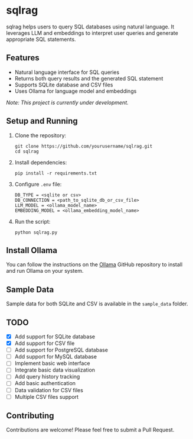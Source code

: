 # sqlrag

sqlrag helps users to query SQL databases using natural language. It leverages LLM and embeddings to interpret user queries and generate appropriate SQL statements.

## Features

- Natural language interface for SQL queries
- Returns both query results and the generated SQL statement
- Supports SQLite database and CSV files
- Uses Ollama for language model and embeddings

*Note: This project is currently under development.*

## Setup and Running

1. Clone the repository:
   ```
   git clone https://github.com/yourusername/sqlrag.git
   cd sqlrag
   ```

2. Install dependencies:
   ```
   pip install -r requirements.txt
   ```

3. Configure `.env` file:
   ```
   DB_TYPE = <sqlite or csv>
   DB_CONNECTION = <path_to_sqlite_db_or_csv_file>
   LLM_MODEL = <ollama_model_name>
   EMBEDDING_MODEL = <ollama_embedding_model_name>
   ```

4. Run the script:
   ```
   python sqlrag.py
   ```

## Install Ollama

You can follow the instructions on the [Ollama](https://github.com/ollama/ollama) GitHub repository to install and run Ollama on your system.

## Sample Data

Sample data for both SQLite and CSV is available in the `sample_data` folder.

## TODO

- [x] Add support for SQLite database
- [x] Add support for CSV file
- [ ] Add support for PostgreSQL database
- [ ] Add support for MySQL database
- [ ] Implement basic web interface
- [ ] Integrate basic data visualization
- [ ] Add query history tracking
- [ ] Add basic authentication
- [ ] Data validation for CSV files
- [ ] Multiple CSV files support

## Contributing

Contributions are welcome! Please feel free to submit a Pull Request.